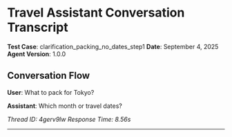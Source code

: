 # Travel Assistant Conversation Transcript

**Test Case**: clarification_packing_no_dates_step1
**Date**: September 4, 2025
**Agent Version**: 1.0.0

## Conversation Flow

**User**: What to pack for Tokyo?

**Assistant**: Which month or travel dates?

*Thread ID: 4gerv9lw*
*Response Time: 8.56s*

---
